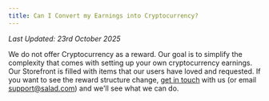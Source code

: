 ```yaml
---
title: Can I Convert my Earnings into Cryptocurrency?
---
```


_Last Updated: 23rd October 2025_

We do not offer Cryptocurrency as a reward. Our goal is to simplify the complexity that comes with setting up your own
cryptocurrency earnings. Our Storefront is filled with items that our users have loved and requested. If you want to see
the reward structure change, [get in touch](https://support.salad.com) with us (or email
[support@salad.com](mailto:support@salad.com)) and we'll see what we can do.
